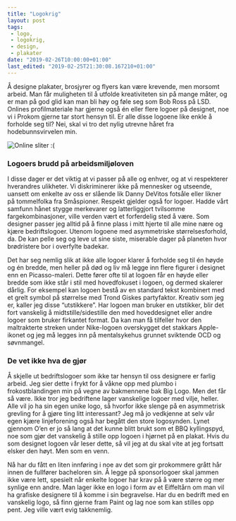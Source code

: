 ```yaml
---
title: "Logokrig"
layout: post
tags: 
 - logo,
 - logokrig,
 - design,
 - plakater
date: "2019-02-26T10:00:00+01:00"
last_edited: "2019-02-25T21:30:08.167210+01:00"
---
```

Å designe plakater, brosjyrer og flyers kan være krevende, men morsomt arbeid. Man får muligheten til å utfolde kreativiteten sin på mange måter, og er man på god glid kan man bli høy og føle seg som Bob Ross på LSD. Onlines profilmateriale har gjerne også én eller flere logoer på designet, noe vi i Prokom gjerne tar stort hensyn til. Er alle disse logoene like enkle å forholde seg til? Nei, skal vi tro det nylig utrevne håret fra hodebunnsvirvelen min.

![Online sliter :(](https://online.ntnu.no/media/images/responsive/a0cc93aa-f102-473c-a2d4-27066e16fbbb.png)

### Logoers brudd på arbeidsmiljøloven

I disse dager er det viktig at vi passer på alle og enhver, og at vi respekterer hverandres ulikheter. Vi diskriminerer ikke på mennesker og utseende, uansett om enkelte av oss er slående lik Danny DeVitos fotsåle eller likner på tommelfolka fra Småspioner. Respekt gjelder også for logoer. Hadde vårt samfunn hånet stygge merkevarer og latterliggjort tvilsomme fargekombinasjoner, ville verden vært et forferdelig sted å være. Som designer passer jeg alltid på å finne plass i mitt hjerte til alle mine nære og kjære bedriftslogoer. Utenom logoene med asymmetriske størrelsesforhold, da. De kan pelle seg og leve ut sine siste, miserable dager på planeten hvor brødristere bor i overfylte badekar.

Det har seg nemlig slik at ikke alle logoer klarer å forholde seg til én høyde og én bredde, men heller på død og liv må legge inn flere figurer i designet enn en Picasso-maleri. Dette fører ofte til at logoen får en høyde eller bredde som ikke står i stil med hovedfokuset i logoen, og dermed skalerer dårlig. For eksempel kan logoen bestå av en standard tekst kombinert med et grelt symbol på størrelse med Trond Giskes partyfaktor. Kreativ som jeg er, kaller jeg disse “utstikkere”. Har logoen man bruker en utstikker, blir det fort vanskelig å midtstille/sidestille den med hoveddesignet eller andre logoer som bruker firkantet format. Da kan man få tilfeller hvor den maltrakterte streken under Nike-logoen overskygget det stakkars Apple-ikonet og jeg må legges inn på mentalsykehus grunnet sviktende OCD og søvnmangel.

### De vet ikke hva de gjør

Å skjelle ut bedriftslogoer som ikke tar hensyn til oss designere er farlig arbeid. Jeg sier dette i frykt for å våkne opp med plumbo i frokostblandingen min på vegne av bakmennene bak Big Logo. Men det får så være. Ikke tror jeg bedriftene lager vanskelige logoer med vilje, heller. Alle vil jo ha sin egen unike logo, så hvorfor ikke slenge på en asymmetrisk grevling for å gjøre ting litt interessant? Jeg må jo vedkjenne at selv vår egen kjære linjeforening også har begått den store logosynden. Lynet gjennom O’en er jo så lang at det kunne blitt brukt som et BBQ kyllingspyd, noe som gjør det vanskelig å stille opp logoen i hjørnet på en plakat. Hvis du som designet logoen vår leser dette, så vil jeg at du skal vite at jeg fortsatt elsker den høyt. Men som en venn.

Nå har du fått en liten innføring i noe av det som gir prokommere grått hår innen de fullfører bacheloren sin. Å legge på sponsorlogoer skal jammen ikke være lett, spesielt når enkelte logoer har krav på å være større og mer synlige enn andre. Man lager ikke en logo i form av et Eiffeltårn om man vil ha grafiske designere til å komme i sin begravelse. Har du en bedrift med en vanskelig logo, så finn gjerne fram Paint og lag noe som kan stilles opp pent. Jeg ville vært evig takknemlig.
